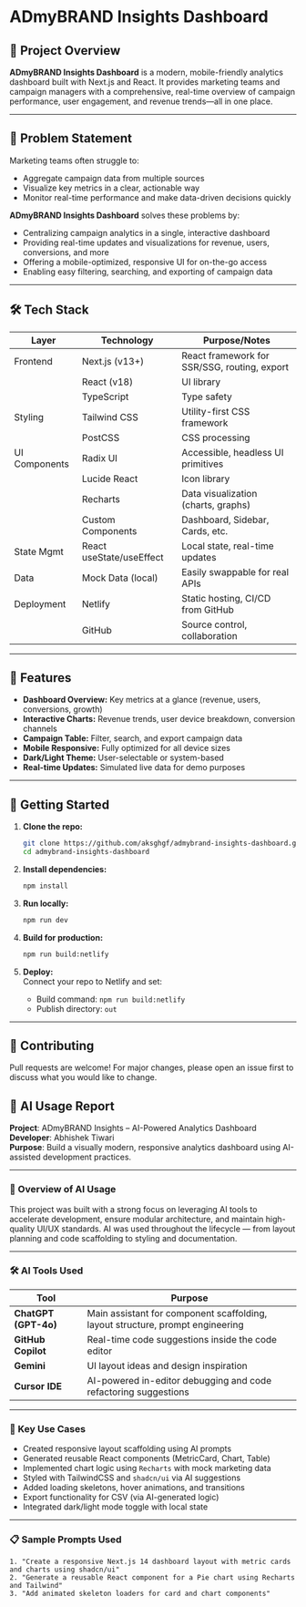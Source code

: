 # ADmyBRAND Insights Dashboard

## 🚀 Project Overview

**ADmyBRAND Insights Dashboard** is a modern, mobile-friendly analytics dashboard built with Next.js and React. It provides marketing teams and campaign managers with a comprehensive, real-time overview of campaign performance, user engagement, and revenue trends—all in one place.

---

## 🧩 Problem Statement

Marketing teams often struggle to:
- Aggregate campaign data from multiple sources
- Visualize key metrics in a clear, actionable way
- Monitor real-time performance and make data-driven decisions quickly

**ADmyBRAND Insights Dashboard** solves these problems by:
- Centralizing campaign analytics in a single, interactive dashboard
- Providing real-time updates and visualizations for revenue, users, conversions, and more
- Offering a mobile-optimized, responsive UI for on-the-go access
- Enabling easy filtering, searching, and exporting of campaign data

---

## 🛠️ Tech Stack

| Layer         | Technology                | Purpose/Notes                                 |
|---------------|--------------------------|-----------------------------------------------|
| Frontend      | Next.js (v13+)           | React framework for SSR/SSG, routing, export  |
|               | React (v18)              | UI library                                    |
|               | TypeScript               | Type safety                                   |
| Styling       | Tailwind CSS             | Utility-first CSS framework                   |
|               | PostCSS                  | CSS processing                                |
| UI Components | Radix UI                 | Accessible, headless UI primitives            |
|               | Lucide React             | Icon library                                  |
|               | Recharts                 | Data visualization (charts, graphs)           |
|               | Custom Components        | Dashboard, Sidebar, Cards, etc.               |
| State Mgmt    | React useState/useEffect | Local state, real-time updates                |
| Data          | Mock Data (local)        | Easily swappable for real APIs                |
| Deployment    | Netlify                  | Static hosting, CI/CD from GitHub             |
|               | GitHub                   | Source control, collaboration                 |

---

## 📱 Features

- **Dashboard Overview:** Key metrics at a glance (revenue, users, conversions, growth)
- **Interactive Charts:** Revenue trends, user device breakdown, conversion channels
- **Campaign Table:** Filter, search, and export campaign data
- **Mobile Responsive:** Fully optimized for all device sizes
- **Dark/Light Theme:** User-selectable or system-based
- **Real-time Updates:** Simulated live data for demo purposes

---

## 🏁 Getting Started

1. **Clone the repo:**
   ```bash
   git clone https://github.com/aksghgf/admybrand-insights-dashboard.git
   cd admybrand-insights-dashboard
   ```

2. **Install dependencies:**
   ```bash
   npm install
   ```

3. **Run locally:**
   ```bash
   npm run dev
   ```

4. **Build for production:**
   ```bash
   npm run build:netlify
   ```

5. **Deploy:**  
   Connect your repo to Netlify and set:
   - Build command: `npm run build:netlify`
   - Publish directory: `out`

---

## 🤝 Contributing

Pull requests are welcome! For major changes, please open an issue first to discuss what you would like to change.

## 🤖 AI Usage Report

**Project**: ADmyBRAND Insights – AI-Powered Analytics Dashboard  
**Developer**: Abhishek Tiwari  
**Purpose**: Build a visually modern, responsive analytics dashboard using AI-assisted development practices.

---

### 🧠 Overview of AI Usage

This project was built with a strong focus on leveraging AI tools to accelerate development, ensure modular architecture, and maintain high-quality UI/UX standards. AI was used throughout the lifecycle — from layout planning and code scaffolding to styling and documentation.

---

### 🛠️ AI Tools Used

| Tool | Purpose |
|------|---------|
| **ChatGPT (GPT-4o)** | Main assistant for component scaffolding, layout structure, prompt engineering |
| **GitHub Copilot** | Real-time code suggestions inside the code editor |
| **Gemini** | UI layout ideas and design inspiration |
| **Cursor IDE** | AI-powered in-editor debugging and code refactoring suggestions |

---

### 🔧 Key Use Cases

- Created responsive layout scaffolding using AI prompts
- Generated reusable React components (MetricCard, Chart, Table)
- Implemented chart logic using `Recharts` with mock marketing data
- Styled with TailwindCSS and `shadcn/ui` via AI suggestions
- Added loading skeletons, hover animations, and transitions
- Export functionality for CSV (via AI-generated logic)
- Integrated dark/light mode toggle with local state

---

### 📋 Sample Prompts Used

```plaintext
1. "Create a responsive Next.js 14 dashboard layout with metric cards and charts using shadcn/ui"
2. "Generate a reusable React component for a Pie chart using Recharts and Tailwind"
3. "Add animated skeleton loaders for card and chart components"

